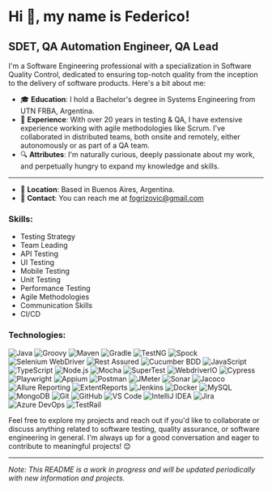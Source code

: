 # Hi 👋, my name is Federico! 

## SDET, QA Automation Engineer, QA Lead

I'm a Software Engineering professional with a specialization in Software Quality Control, dedicated to ensuring top-notch quality from the inception to the delivery of software products. Here's a bit about me:

- 🎓 **Education**: I hold a Bachelor's degree in Systems Engineering from UTN FRBA, Argentina.
- 💼 **Experience**: With over 20 years in testing & QA, I have extensive experience working with agile methodologies like Scrum. I've collaborated in distributed teams, both onsite and remotely, either autonomously or as part of a QA team.
- 🔍 **Attributes**: I'm naturally curious, deeply passionate about my work, and perpetually hungry to expand my knowledge and skills.

---

- 📍 **Location**: Based in Buenos Aires, Argentina.
- 📧 **Contact**: You can reach me at fogrizovic@gmail.com

### Skills:
- Testing Strategy
- Team Leading
- API Testing
- UI Testing
- Mobile Testing
- Unit Testing
- Performance Testing
- Agile Methodologies
- Communication Skills
- CI/CD

### Technologies:
![Java](https://img.shields.io/badge/-Java-blue?logo=java&logoColor=white)
![Groovy](https://img.shields.io/badge/-Groovy-purple)
![Maven](https://img.shields.io/badge/-Maven-red?logo=apache-maven)
![Gradle](https://img.shields.io/badge/-Gradle-green?logo=gradle)
![TestNG](https://img.shields.io/badge/-TestNG-green)
![Spock](https://img.shields.io/badge/-Spock-purple)
![Selenium WebDriver](https://img.shields.io/badge/-Selenium%20WebDriver-blue?logo=selenium&logoColor=white)
![Rest Assured](https://img.shields.io/badge/-Rest%20Assured-red)
![Cucumber BDD](https://img.shields.io/badge/-Cucumber%20BDD-brightgreen)
![JavaScript](https://img.shields.io/badge/-JavaScript-yellow?logo=javascript&logoColor=white)
![TypeScript](https://img.shields.io/badge/-TypeScript-blue?logo=typescript&logoColor=white)
![Node.js](https://img.shields.io/badge/-Node.js-green?logo=node.js&logoColor=white)
![Mocha](https://img.shields.io/badge/-Mocha-green)
![SuperTest](https://img.shields.io/badge/-SuperTest-orange)
![WebdriverIO](https://img.shields.io/badge/-WebdriverIO-brightgreen)
![Cypress](https://img.shields.io/badge/-Cypress-black)
![Playwright](https://img.shields.io/badge/-Playwright-blue)
![Appium](https://img.shields.io/badge/-Appium-grey)
![Postman](https://img.shields.io/badge/-Postman-orange?logo=postman&logoColor=white)
![JMeter](https://img.shields.io/badge/-JMeter-orange)
![Sonar](https://img.shields.io/badge/-Sonar-blue?logo=sonarqube&logoColor=white)
![Jacoco](https://img.shields.io/badge/-Jacoco-green)
![Allure Reporting](https://img.shields.io/badge/-Allure%20Reporting-blue)
![ExtentReports](https://img.shields.io/badge/-ExtentReports-green)
![Jenkins](https://img.shields.io/badge/-Jenkins-red?logo=jenkins&logoColor=white)
![Docker](https://img.shields.io/badge/-Docker-blue?logo=docker&logoColor=white)
![MySQL](https://img.shields.io/badge/-MySQL-blue?logo=mysql&logoColor=white)
![MongoDB](https://img.shields.io/badge/-MongoDB-green?logo=mongodb&logoColor=white)
![Git](https://img.shields.io/badge/-Git-orange?logo=git&logoColor=white)
![GitHub](https://img.shields.io/badge/-GitHub-black?logo=github)
![VS Code](https://img.shields.io/badge/-VS%20Code-blue?logo=visual-studio-code&logoColor=white)
![IntelliJ IDEA](https://img.shields.io/badge/-IntelliJ%20IDEA-blue?logo=intellij-idea&logoColor=white)
![Jira](https://img.shields.io/badge/-Jira-blue?logo=jira&logoColor=white)
![Azure DevOps](https://img.shields.io/badge/-Azure%20DevOps-blue?logo=azure-devops&logoColor=white)
![TestRail](https://img.shields.io/badge/-TestRail-green)

Feel free to explore my projects and reach out if you'd like to collaborate or discuss anything related to software testing, quality assurance, or software engineering in general. I'm always up for a good conversation and eager to contribute to meaningful projects! 😊

---

*Note: This README is a work in progress and will be updated periodically with new information and projects.*
